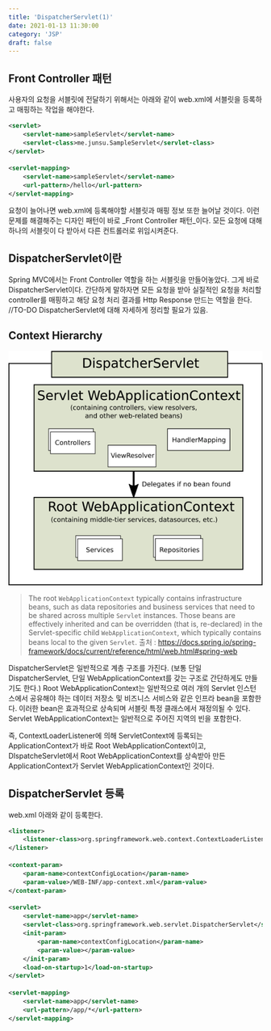 ```yaml
---
title: 'DispatcherServlet(1)'
date: 2021-01-13 11:30:00
category: 'JSP'
draft: false
---
```

## Front Controller 패턴

사용자의 요청을 서블릿에 전달하기 위해서는 아래와 같이 web.xml에 서블릿을 등록하고 매핑하는 작업을 해야한다.

```xml
<servlet>
	<servlet-name>sampleServlet</servlet-name>
	<servlet-class>me.junsu.SampleServlet</servlet-class>
</servlet>

<servlet-mapping>
	<servlet-name>sampleServlet</servlet-name>
	<url-pattern>/hello</url-pattern>
</servlet-mapping>
```
요청이 늘어나면 web.xml에 등록해야할 서블릿과 매핑 정보 또한 늘어날 것이다. 
이런 문제를 해결해주는 디자인 패턴이 바로 _Front Controller 패턴_이다. 
모든 요청에 대해 하나의 서블릿이 다 받아서 다른 컨트롤러로 위임시켜준다. 

## DispatcherServlet이란
Spring MVC에서는 Front Controller 역할을 하는 서블릿을 만들어놓았다. 그게 바로 DispatcherServlet이다.
간단하게 말하자면 모든 요청을 받아 실질적인 요청을 처리할 controller를 매핑하고 해당 요청 처리 결과를 Http Response 만드는 역할을 한다.
//TO-DO DispatcherServlet에 대해 자세하게 정리할 필요가 있음. 



## Context Hierarchy

![mvc-hierarchy](./images/mvc-context-hierarchy.png)

> The root `WebApplicationContext` typically contains infrastructure beans, such as data repositories and business services that need to be shared across multiple `Servlet` instances. Those beans are effectively inherited and can be overridden (that is, re-declared) in the Servlet-specific child `WebApplicationContext`, which typically contains beans local to the given `Servlet`.
출처 : https://docs.spring.io/spring-framework/docs/current/reference/html/web.html#spring-web

DispatcherServlet은 일반적으로 계층 구조를 가진다. (보통 단일 DispatcherServlet, 단일 WebApplicationContext를 갖는 구조로 간단하게도 만들기도 한다.)
Root WebApplicationContext는 일반적으로 여러 개의 Servlet 인스턴스에서 공유해야 하는 데이터 저장소 및 비즈니스 서비스와 같은 인프라 bean을 포함한다.
이러한 bean은 효과적으로 상속되며 서블릿 특정 클래스에서 재정의될 수 있다.
Servlet WebApplicationContext는 일반적으로 주어진 지역의 빈을 포함한다.

즉, ContextLoaderListener에 의해 ServletContext에 등록되는 ApplicationContext가 바로 Root WebApplicationContext이고,
DIspatcheServlet에서 Root WebApplicationContext를 상속받아 만든 ApplicationContext가 Servlet WebApplicationContext인 것이다.



## DispatcherServlet 등록
web.xml 아래와 같이 등록한다.

```xml
<listener>
	<listener-class>org.springframework.web.context.ContextLoaderListener</listener-class>
</listener>

<context-param>
	<param-name>contextConfigLocation</param-name>
	<param-value>/WEB-INF/app-context.xml</param-value>
</context-param>

<servlet>
	<servlet-name>app</servlet-name>
	<servlet-class>org.springframework.web.servlet.DispatcherServlet</servlet-class>
	<init-param>
		<param-name>contextConfigLocation</param-name>
		<param-value></param-value>
	</init-param>
	<load-on-startup>1</load-on-startup>
</servlet>

<servlet-mapping>
	<servlet-name>app</servlet-name>
	<url-pattern>/app/*</url-pattern>
</servlet-mapping>
```
